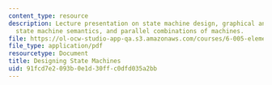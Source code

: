 ```yaml
---
content_type: resource
description: Lecture presentation on state machine design, graphical and textual notation,
  state machine semantics, and parallel combinations of machines.
file: https://ol-ocw-studio-app-qa.s3.amazonaws.com/courses/6-005-elements-of-software-construction-fall-2008/91fcd7e2093b0e1d30ffc0dfd035a2bb_MIT6_005f08_lec04.pdf
file_type: application/pdf
resourcetype: Document
title: Designing State Machines
uid: 91fcd7e2-093b-0e1d-30ff-c0dfd035a2bb
---
```

